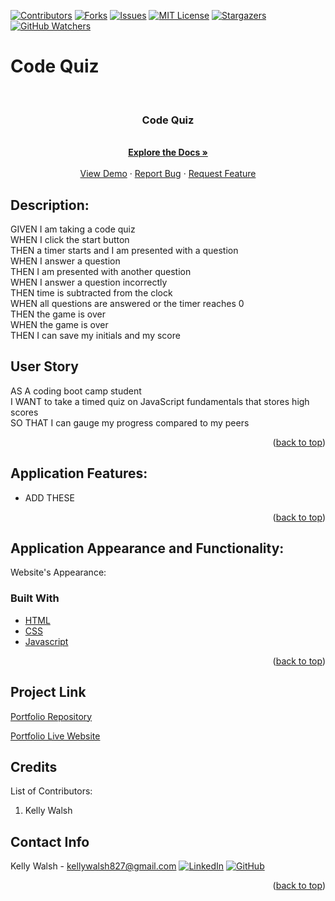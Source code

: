[![Contributors][contributors-shield]][contributors-url]
[![Forks][forks-shield]][forks-url]
[![Issues][issues-shield]][issues-url]
[![MIT License][license-shield]][license-url]
[![Stargazers][stars-shield]][stars-url]
[![GitHub Watchers][github-watchers]][github-watchers-url]

# Code Quiz

<!-- PROJECT LOGO -->
<br />
<div align="center">
  <a href="https://kemwalsh.github.io/CodeQuiz/">
  </a>

<h3 align="center">Code Quiz</h3>

  <p align="center">
    <!-- TEXT -->
    <br />
    <a href="https://github.com/kemwalsh/CodeQuiz"><strong>Explore the Docs »</strong></a>
    <br />
    <br />
    <a href="https://kemwalsh.github.io/CodeQuiz/">View Demo</a>
    ·
    <a href="https://github.com/kemwalsh/CodeQuiz/issues">Report Bug</a>
    ·
    <a href="https://github.com/kemwalsh/CodeQuiz/issues">Request Feature</a>
  </p>
</div>

## Description:

GIVEN I am taking a code quiz
<br>
WHEN I click the start button
<br>
THEN a timer starts and I am presented with a question
<br>
WHEN I answer a question
<br>
THEN I am presented with another question
<br>
WHEN I answer a question incorrectly
<br>
THEN time is subtracted from the clock
<br>
WHEN all questions are answered or the timer reaches 0
<br>
THEN the game is over
<br>
WHEN the game is over
<br>
THEN I can save my initials and my score

## User Story

AS A coding boot camp student
<br>
I WANT to take a timed quiz on JavaScript fundamentals that stores high scores
<br>
SO THAT I can gauge my progress compared to my peers

<p align="right">(<a href="#top">back to top</a>)</p>

## Application Features:

- ADD THESE

<p align="right">(<a href="#top">back to top</a>)</p>

## Application Appearance and Functionality:

Website's Appearance:

<!-- Add link to gif -->
<!-- ![Appearance](Assets/gif/codeybuddy.gif) -->

### Built With

- [HTML](https://en.wikipedia.org/wiki/HTML)
- [CSS](https://developer.mozilla.org/en-US/docs/Learn/CSS/First_steps/What_is_CSS)
- [Javascript](https://www.javascript.com)

<p align="right">(<a href="#top">back to top</a>)</p>

## Project Link

[Portfolio Repository](https://github.com/kemwalsh/CodeQuiz)

[Portfolio Live Website](https://kemwalsh.github.io/CodeQuiz/)

## Credits

List of Contributors:

1. Kelly Walsh

## Contact Info

Kelly Walsh - kellywalsh827@gmail.com [![LinkedIn][linkedin-shield]][linkedin-url-kelly] [![GitHub][github-shield]][github-url-kelly] </br>

<p align="right">(<a href="#top">back to top</a>)</p>

<!-- MARKDOWN LINKS & IMAGES -->
<!-- https://www.markdownguide.org/basic-syntax/#reference-style-links -->

[contributors-shield]: https://img.shields.io/github/contributors/kemwalsh/CodeQuiz.svg?style=for-the-badge
[contributors-url]: https://github.com/kemwalsh/CodeQuiz/graphs/contributors
[forks-shield]: https://img.shields.io/github/forks/kemwalsh/CodeQuiz.svg?style=for-the-badge
[forks-url]: https://github.com/kemwalsh/CodeQuiz/network/members
[stars-shield]: https://img.shields.io/github/stars/kemwalsh/CodeQuiz?style=social
[stars-url]: https://github.com/kemwalsh/CodeQuiz/stargazers
[issues-shield]: https://img.shields.io/github/issues/kemwalsh/CodeQuiz.svg?style=for-the-badge
[issues-url]: https://github.com/kemwalsh/CodeQuiz/issues
[license-shield]: https://img.shields.io/github/license/kemwalsh/CodeQuiz.svg?style=for-the-badge
[license-url]: https://github.com/kemwalsh/CodeQuiz/blob/master/LICENSE.txt
[linkedin-shield]: https://img.shields.io/badge/-LinkedIn-black.svg?style=for-the-badge&logo=linkedin&colorB=555
[linkedin-url-kelly]: https://www.linkedin.com/in/kellywalsh001/
[github-shield]: https://img.shields.io/badge/-Github-blueviolet.svg?style=for-the-badge&logo=Github&colorB=555
[github-url-kelly]: https://github.com/kemwalsh
[github-watchers]: https://img.shields.io/github/watchers/kemwalsh/CodeQuiz?style=social
[github-watchers-url]: https://github.com/kemwalsh/CodeQuiz/watchers
